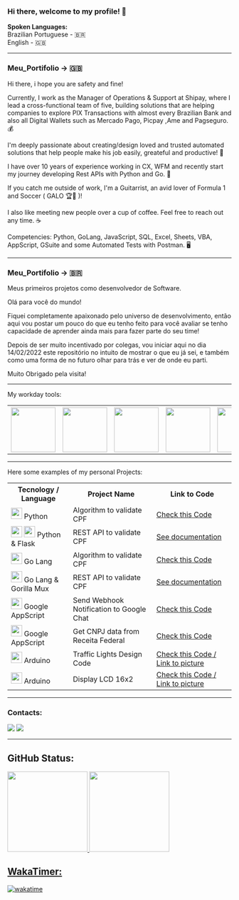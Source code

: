 <link rel="stylesheet" href="https://cdn.jsdelivr.net/gh/devicons/devicon@v2.14.0/devicon.min.css"> 

### Hi there, welcome to my profile! 👋

<b>Spoken Languages:</b> 
<br>
Brazilian Portuguese - :brazil:
<br>
English - :uk:

<hr>

<!--
**agentkyo/Meu_Portifolio** is a ✨ _special_ ✨ repository because its `README.md` (this file) appears on your GitHub profile.

- 🌱 I’m currently learning more about Python, Go, Pandas and Flutter
- 🤔 I’m looking for any kind of help to improve my skills in any kind of situation
- 💬 Ask me about Google App Script, Python, API, HTML Mail template, Go API with MUX
- 📫 How to reach me: Check my contacts at end of the page
- ⚡ Fun fact: I Know how to speak english, but now i'm challenging myself to learn Japanese with Duolingo 
-->

### Meu_Portifolio -> :uk:
<div>
  
Hi there, i hope you are safety and fine!

Currently, I work as the Manager of Operations & Support at Shipay, where I lead a cross-functional team of five, building solutions that are helping companies to explore PIX Transactions with almost every Brazilian Bank and also all Digital Wallets such as Mercado Pago, Picpay ,Ame and Pagseguro.💰

I'm deeply passionate about creating/design loved and trusted automated solutions that help people make his job easily, greateful and productive! 🙂

I have over 10 years of experience working in CX, WFM and recently start my journey developing Rest APIs with Python and Go. 🛅

If you catch me outside of work, I'm a Guitarrist, an avid lover of Formula 1 and Soccer ( GALO 🏆🐔 )!

I also like meeting new people over a cup of coffee. Feel free to reach out any time. ☕

Competencies: Python, GoLang, JavaScript, SQL, Excel, Sheets, VBA, AppScript, GSuite and some Automated Tests with Postman. 🖥️

</div>

<hr>

### Meu_Portifolio -> :brazil:
Meus primeiros projetos como desenvolvedor de Software.

Olá para você do mundo! 

Fiquei completamente apaixonado pelo universo de desenvolvimento, então aqui vou postar um pouco do que eu tenho feito para você avaliar se tenho capacidade de aprender ainda mais para fazer parte do seu time!

Depois de ser muito incentivado por colegas, vou iniciar aqui no dia 14/02/2022 este repositório no intuito de mostrar o que eu já sei, e também como uma forma de no futuro olhar para trás e ver de onde eu parti. 

Muito Obrigado pela visita! 

<div>
  
 <hr>
  
My workday tools:

 <table class="center">
  <tr>
    <th> <img src="https://cdn.jsdelivr.net/gh/devicons/devicon/icons/jupyter/jupyter-original-wordmark.svg" width="100" height="100"/></th>
    <th> <img src="https://cdn.jsdelivr.net/gh/devicons/devicon/icons/google/google-plain.svg" width="100" height="100"/></th>
    <th> <img src="https://cdn.jsdelivr.net/gh/devicons/devicon/icons/bash/bash-original.svg" width="100" height="100"/></th>
    <th> <img src="https://cdn.jsdelivr.net/gh/devicons/devicon/icons/gimp/gimp-original.svg" width="100" height="100"/></th>
    <th> <img src="https://cdn.jsdelivr.net/gh/devicons/devicon/icons/git/git-original.svg" width="100" height="100"/></th>
    <th> <img src="https://cdn.jsdelivr.net/gh/devicons/devicon/icons/matlab/matlab-original.svg" width="100" height="100"/></th>
    <th> <img src="https://cdn.jsdelivr.net/gh/devicons/devicon/icons/numpy/numpy-original.svg" width="100" height="100"/></th>
    <th> <img src="https://cdn.jsdelivr.net/gh/devicons/devicon/icons/pandas/pandas-original-wordmark.svg" width="100" height="100"/></th>
    <th> <img src="https://cdn.jsdelivr.net/gh/devicons/devicon/icons/python/python-original.svg" width="100" height="100"/></th>
    <th> <img src="https://cdn.jsdelivr.net/gh/devicons/devicon/icons/vscode/vscode-original.svg" width="100" height="100"/></th>
    <th> <img src="https://cdn.worldvectorlogo.com/logos/postman.svg" width="100" height="100"/></th>
  </tr>
</table> 
</div>
<hr>

Here some examples of my personal Projects:

<div>
 <table class="center">
  <tr>
    <th> Tecnology / Language </th>
    <th>Project Name</th>
    <th>Link to Code</th>
  </tr>
  <tr>
    <td> <img src="https://cdn.jsdelivr.net/gh/devicons/devicon/icons/python/python-original.svg" width="25" height="25"/> Python </td>
    <td> Algorithm to validate CPF </td>
    <td> <a href="https://github.com/agentkyo/Meu_Portifolio/blob/main/validador_cpf.py"</a> Check this Code </td>
  </tr>
    <tr>
    <td> <img src="https://cdn.jsdelivr.net/gh/devicons/devicon/icons/python/python-original.svg" width="25" height="25"/>  <img src="https://cdn.jsdelivr.net/gh/devicons/devicon/icons/flask/flask-original.svg" width="25" height="25" /> Python & Flask</td>
    <td> REST API to validate CPF </td>
    <td> <a href="https://github.com/agentkyo/Meu_Portifolio/blob/main/REST_validador_cpf.py"</a> See documentation</td>
  </tr>
  <tr>
    <td> <img src="https://cdn.jsdelivr.net/gh/devicons/devicon/icons/go/go-original-wordmark.svg" width="25" height="25" /> Go Lang </td>
    <td> Algorithm to validate CPF </td>
    <td> <a href="https://github.com/agentkyo/Meu_Portifolio/blob/main/validador_cpf.go"</a> Check this Code </td>
  </tr>
    <tr>
    <td> <img src="https://cdn.jsdelivr.net/gh/devicons/devicon/icons/go/go-original-wordmark.svg" width="25" height="25" /> Go Lang & Gorilla Mux </td>
    <td> REST API to validate CPF </td>
    <td> <a href="https://github.com/agentkyo/Meu_Portifolio/blob/main/REST_validador_cpf.go"</a> See documentation </td>
  </tr>
    </tr>
    <tr>
    <td> <img src="https://cdn.jsdelivr.net/gh/devicons/devicon/icons/google/google-original.svg" width="25" height="25" /> Google AppScript </td>
    <td> Send Webhook Notification to Google Chat </td>
    <td> <a href="https://github.com/agentkyo/Google_App_Script/blob/main/GoogleChatWebHookNotification.gs"</a> Check this Code </td>
  </tr>
      <tr>
    <td> <img src="https://cdn.jsdelivr.net/gh/devicons/devicon/icons/google/google-original.svg" width="25" height="25" /> Google AppScript </td>
    <td> Get CNPJ data from Receita Federal </td>
    <td> <a href="https://github.com/agentkyo/Google_App_Script/blob/main/Consulta_Cnpj_Receita.gs"</a> Check this Code </td>
  </tr>
    <tr>
    <td> <img src="https://cdn.jsdelivr.net/gh/devicons/devicon/icons/arduino/arduino-plain-wordmark.svg" width="25" height="25" /> Arduino </td>
    <td> Traffic Lights Design Code </td>
    <td> <a href="https://github.com/agentkyo/arduino_projects/blob/main/semaforo.h"</a> Check this Code / <a href="https://i.imgur.com/PEKJ5le.png"</a> Link to picture </td>
  </tr>
      <tr>
    <td> <img src="https://cdn.jsdelivr.net/gh/devicons/devicon/icons/arduino/arduino-plain-wordmark.svg" width="25" height="25" /> Arduino </td>
    <td> Display LCD 16x2 </td>
    <td> <a href="https://github.com/agentkyo/arduino_projects/blob/main/displayLcd_16x2.h"</a> Check this Code / <a href="https://i.imgur.com/V33AU9K.png"</a> Link to picture </td>
  </tr>
</table>
</div>
<hr>

### Contacts:

<div>
<a href = "mailto:caioviniciusxd@gmail.com"><img src="https://img.shields.io/badge/Gmail-D14836?style=for-the-badge&logo=gmail&logoColor=white" target="_blank"></a>
<a href="https://www.linkedin.com/in/caioviniciuss" target="_blank"><img src="https://img.shields.io/badge/-LinkedIn-%230077B5?style=for-the-badge&logo=linkedin&logoColor=white" target="_blank"></a>   
</div>
<hr>

## GitHub Status:
<div>
<a href="https://github.com/agentkyo">
<img height="180em" src="https://github-readme-stats.vercel.app/api/top-langs/?username=agentkyo&layout=compact&langs_count=7&theme=dracula"/>
<img height="180em" src="https://github-readme-stats.vercel.app/api?username=agentkyo&show_icons=true&theme=dracula&include_all_commits=true&count_private=true"/>
</div>
  
## WakaTimer:

[![wakatime](https://wakatime.com/badge/user/8a360aa4-55bf-4b01-a9ef-b502da4e1bf6.svg)](https://wakatime.com/@8a360aa4-55bf-4b01-a9ef-b502da4e1bf6)
